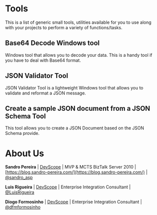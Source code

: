 # Tools
This is a list of generic small tools, utilities available for you to use along with your projects to perform a variety of functions/tasks. 

## Base64 Decode Windows tool
Windows tool that allows you to decode your data. This is a handy tool if you have to deal with Base64 format.

## JSON Validator Tool
JSON Validator Tool is a lightweight Windows tool that allows you to validate and reformat a JSON message.

## Create a sample JSON document from a JSON Schema Tool
This tool allows you to create a JSON Document based on the JSON Schema provide.


# About Us
**Sandro Pereira** | [DevScope](http://www.devscope.net/) | MVP & MCTS BizTalk Server 2010 | [https://blog.sandro-pereira.com/](https://blog.sandro-pereira.com/) | [@sandro_asp](https://twitter.com/sandro_asp)

**Luis Rigueira** | [DevScope](http://www.devscope.net/) | Enterprise Integration Consultant | [@LuisRigueira](https://twitter.com/LuisRigueira)

**Diogo Formosinho** | [DevScope](http://www.devscope.net/) | Enterprise Integration Consultant | [@dfmformosinho](https://twitter.com/dfmformosinho)